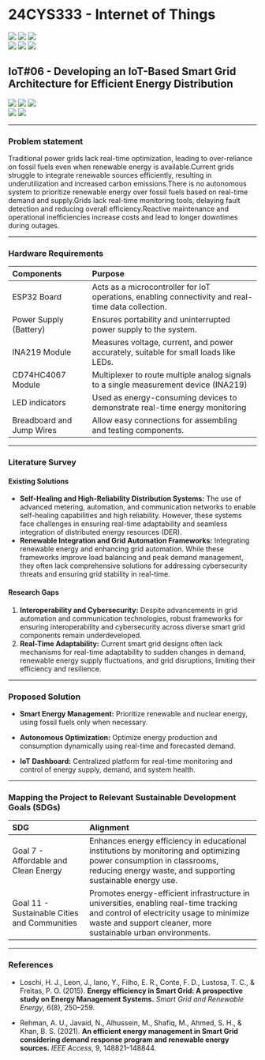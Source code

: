 # 24CYS333 - Internet of Things
![](https://img.shields.io/badge/Batch-22CYS-lightgreen) ![](https://img.shields.io/badge/UG-blue) ![](https://img.shields.io/badge/Subject-IoT-blue)
<br/>
![](https://img.shields.io/badge/Lecture-2-orange) ![](https://img.shields.io/badge/Practical-3-orange) ![](https://img.shields.io/badge/Credits-3-orange) <br/>

## IoT#06 - Developing an IoT-Based Smart Grid Architecture for Efficient Energy Distribution

![](https://img.shields.io/badge/Member-Arul_Sujith_S-gold)  ![](https://img.shields.io/badge/Member-Hemadhri_P_C-gold)  ![](https://img.shields.io/badge/Member-Akshit_Singh-gold) <br/> 
![](https://img.shields.io/badge/SDG-7-darkgreen) ![](https://img.shields.io/badge/SDG-11-darkgreen) <br/>

---
### Problem statement

Traditional power grids lack real-time optimization, leading to over-reliance on fossil fuels even when renewable energy is available.Current grids struggle to integrate renewable sources efficiently, resulting in underutilization and increased carbon emissions.There is no autonomous system to prioritize renewable energy over fossil fuels based on real-time demand and supply.Grids lack real-time monitoring tools, delaying fault detection and reducing overall efficiency.Reactive maintenance and operational inefficiencies increase costs and lead to longer downtimes during outages.

---
### Hardware Requirements

| Components               | Purpose                                                                                          |
|:-------------------------|:-------------------------------------------------------------------------------------------------|
| ESP32 Board                | Acts as a microcontroller for IoT operations, enabling connectivity and real-time data collection. |
| Power Supply (Battery)     | Ensures portability and uninterrupted power supply to the system.                                |
| INA219 Module              | Measures voltage, current, and power accurately, suitable for small loads like LEDs.             |
| CD74HC4067 Module          | Multiplexer to route multiple analog signals to a single measurement device (INA219) |
| LED indicators             | Used as energy-consuming devices to demonstrate real-time energy monitoring |
| Breadboard and Jump Wires  | Allow easy connections for assembling and testing components.                                    |


---
### Literature Survey  

#### Existing Solutions  
- **Self-Healing and High-Reliability Distribution Systems:** The use of advanced metering, automation, and communication networks to enable self-healing capabilities and high reliability. However, these systems face challenges in ensuring real-time adaptability and seamless integration of distributed energy resources (DER).
- **Renewable Integration and Grid Automation Frameworks:** Integrating renewable energy and enhancing grid automation. While these frameworks improve load balancing and peak demand management, they often lack comprehensive solutions for addressing cybersecurity threats and ensuring grid stability in real-time.  

#### Research Gaps  
1. **Interoperability and Cybersecurity:** Despite advancements in grid automation and communication technologies, robust frameworks for ensuring interoperability and cybersecurity across diverse smart grid components remain underdeveloped. 
2. **Real-Time Adaptability:** Current smart grid designs often lack mechanisms for real-time adaptability to sudden changes in demand, renewable energy supply fluctuations, and grid disruptions, limiting their efficiency and resilience.
---

### Proposed Solution
- **Smart Energy Management:** Prioritize renewable and nuclear energy, using fossil fuels only when necessary.

- **Autonomous Optimization:** Optimize energy production and consumption dynamically using real-time and forecasted demand.

- **IoT Dashboard:** Centralized platform for real-time monitoring and control of energy supply, demand, and system health.

---
### Mapping the Project to Relevant Sustainable Development Goals (SDGs) 
| SDG                                      | Alignment                                                                                                                                                 |
|:-----------------------------------------|:----------------------------------------------------------------------------------------------------------------------------------------------------------|
| Goal 7 - Affordable and Clean Energy | Enhances energy efficiency in educational institutions by monitoring and optimizing power consumption in classrooms, reducing energy waste, and supporting sustainable energy use.     |
| Goal 11 - Sustainable Cities and Communities     | Promotes energy-efficient infrastructure in universities, enabling real-time tracking and control of electricity usage to minimize waste and support cleaner, more sustainable urban environments.      |

---
### References  
- Loschi, H. J., Leon, J., Iano, Y., Filho, E. R., Conte, F. D., Lustosa, T. C., & Freitas, P. O. (2015). **Energy efficiency in Smart Grid: A prospective study on Energy Management Systems.** _Smart Grid and Renewable Energy_, 6(8), 250–259.


- Rehman, A. U., Javaid, N., Alhussein, M., Shafiq, M., Ahmed, S. H., & Khan, B. S. (2021). **An efficient energy management in Smart Grid considering demand response program and renewable energy sources.** _IEEE Access_, 9, 148821–148844.







